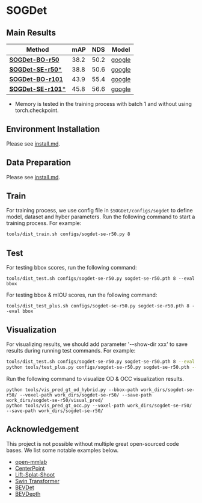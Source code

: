 # SOGDet

## Main Results

| Method                                                           | mAP      | NDS     |   Model |
|------------------------------------------------------------------|----------|---------|--------|
| [**SOGDet-BO-r50**](configs/bev_exp/sogdet-bo-r50-2keys-cbgs.py) | 38.2     | 50.2    | [google](https://drive.google.com/file/d/1fGwb2Jy7myZrrRYTnTyg6R4b1bI_ipnH)  |
| [**SOGDet-SE-r50***](configs/bev_exp/sogdet-se-r50-2keys-cbgs.py) | 38.8     | 50.6    | [google](https://drive.google.com/file/d/1iNixRbGuDfrTyRZgOcBwkaYdGssS7kT4)  |
| [**SOGDet-BO-r101**](configs/bev_exp/sogdet-bo-r101-2keys-cbgs.py) | 43.9     | 55.4    | [google](https://drive.google.com/file/d/17qyBhH6SO3FpHmvLwIx1i1qjnA348OIF)  |
| [**SOGDet-SE-r101***](configs/bev_exp/sogdet-se-r101-2keys-cbgs.py) | 45.8     | 56.6    | [google](https://drive.google.com/file/d/1QMKhrNdruoQ_eQMaTldye6tRs2AtFK60)  | 
* Memory is tested in the training process with batch 1 and without using torch.checkpoint.


## Environment Installation 
Please see [install.md](docs/install.md).


## Data Preparation
Please see [install.md](docs/data_preparation.md).

## Train
For training process, we use config file in `$SOGDet/configs/sogdet` to define model, dataset and hyber parameters.
Run the following command to start a training process.
For example:
```bash
tools/dist_train.sh configs/sogdet-se-r50.py 8 
```

## Test
For testing bbox scores, run the following command:
```
tools/dist_test.sh configs/sogdet-se-r50.py sogdet-se-r50.pth 8 --eval bbox  
```
For testing bbox & mIOU scores, run the following command:
```
tools/dist_test_plus.sh configs/sogdet-se-r50.py sogdet-se-r50.pth 8 --eval bbox
```


## Visualization
For visualizing results, we should add parameter '--show-dir xxx' to save results during running test commands.
For example:
```bash
tools/dist_test.sh configs/sogdet-se-r50.py sogdet-se-r50.pth 8 --eval bbox --show-dir work_dirs/sogdet-se-r50/  # for OD results
python tools/test_plus.py configs/sogdet-se-r50.py sogdet-se-r50.pth --eval bbox --show-dir work_dirs/sogdet-se-r50/  # for OCC results (no multi-process)
```

Run the following command to visualize OD & OCC visualization results.
```
python tools/vis_pred_gt_od_hybrid.py --bbox-path work_dirs/sogdet-se-r50/ --voxel-path work_dirs/sogdet-se-r50/ --save-path work_dirs/sogdet-se-r50/visual_pred/
python tools/vis_pred_gt_occ.py --voxel-path work_dirs/sogdet-se-r50/ --save-path work_dirs/sogdet-se-r50/
```


## Acknowledgement
This project is not possible without multiple great open-sourced code bases. We list some notable examples below.
* [open-mmlab](https://github.com/open-mmlab) 
* [CenterPoint](https://github.com/tianweiy/CenterPoint)
* [Lift-Splat-Shoot](https://github.com/nv-tlabs/lift-splat-shoot)
* [Swin Transformer](https://github.com/microsoft/Swin-Transformer)
* [BEVDet](https://github.com/HuangJunJie2017/BEVDet)
* [BEVDepth](https://github.com/Megvii-BaseDetection/BEVDepth)

